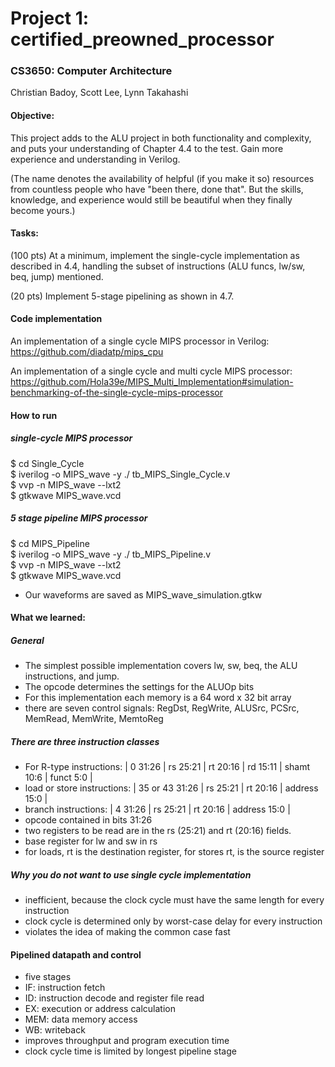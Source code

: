 # Project 1: certified_preowned_processor
### CS3650: Computer Architecture
Christian Badoy, Scott Lee, Lynn Takahashi

#### Objective:

This project adds to the ALU project in both functionality and complexity, and puts your understanding of Chapter 4.4 to the test. Gain more experience and understanding in Verilog.

(The name denotes the availability of helpful (if you make it so) resources from countless people who have "been there, done that". But the skills, knowledge, and experience would still be beautiful when they finally become yours.)


#### Tasks:

(100 pts) At a minimum, implement the single-cycle implementation as described in 4.4, handling the subset of instructions (ALU funcs, lw/sw, beq, jump) mentioned.

(20 pts) Implement 5-stage pipelining as shown in 4.7.



#### Code implementation  
An implementation of a single cycle MIPS processor in Verilog: https://github.com/diadatp/mips_cpu

An implementation of a single cycle and multi cycle MIPS processor:
https://github.com/Hola39e/MIPS_Multi_Implementation#simulation-benchmarking-of-the-single-cycle-mips-processor

#### How to run
##### single-cycle MIPS processor
$ cd Single_Cycle<br>
$ iverilog -o MIPS_wave -y ./ tb_MIPS_Single_Cycle.v<br>
$ vvp -n MIPS_wave --lxt2<br>
$ gtkwave MIPS_wave.vcd<br>

##### 5 stage pipeline MIPS processor
$ cd MIPS_Pipeline<br>
$ iverilog -o MIPS_wave -y ./ tb_MIPS_Pipeline.v<br>
$ vvp -n MIPS_wave --lxt2<br>
$ gtkwave MIPS_wave.vcd<br>

- Our waveforms are saved as MIPS_wave_simulation.gtkw

#### What we learned:
##### General
- The simplest possible implementation covers lw, sw, beq, the ALU instructions, and jump.
- The opcode determines the settings for the ALUOp bits
- For this implementation each memory is a 64 word x 32 bit array
- there are seven control signals: RegDst, RegWrite, ALUSrc, PCSrc, MemRead, MemWrite, MemtoReg

##### There are three instruction classes
- For R-type instructions: | 0  31:26 | rs 25:21 | rt 20:16 | rd 15:11 | shamt 10:6 | funct 5:0 |
- load or store instructions: | 35 or 43 31:26 | rs 25:21 | rt 20:16 | address 15:0 |
- branch instructions: | 4 31:26 | rs 25:21 | rt 20:16 | address 15:0 |
- opcode contained in bits 31:26
- two registers to be read are in the rs (25:21) and rt (20:16) fields.
- base register for lw and sw in rs
- for loads, rt is the destination register, for stores rt, is the source register

##### Why you do not want to use single cycle implementation
- inefficient, because the clock cycle must have the same length for every instruction
- clock cycle is determined only by worst-case delay for every instruction
- violates the idea of making the common case fast

#### Pipelined datapath and control
- five stages
- IF: instruction fetch
- ID: instruction decode and register file read
- EX: execution or address calculation
- MEM: data memory access
- WB: writeback
- improves throughput and program execution time
- clock cycle time is limited by longest pipeline stage
